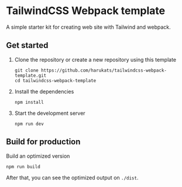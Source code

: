 # TailwindCSS Webpack template

A simple starter kit for creating web site with Tailwind and webpack.

## Get started

1. Clone the repository or create a new repository using this template

   ```
   git clone https://github.com/harukats/tailwindcss-webpack-template.git
   cd tailwindcss-webpack-template
   ```

2. Install the dependencies

   ```
   npm install
   ```

3. Start the development server

   ```
   npm run dev
   ```

## Build for production

Build an optimized version

```
npm run build
```

After that, you can see the optimized output on `./dist`.
